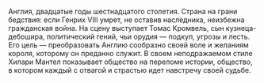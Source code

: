 <!--2025-09-01 16:12:23--><!--pdate:2011-01-15T00:00:00+00:00-->
Англия, двадцатые годы шестнадцатого столетия. Страна на грани бедствия: если Генрих VIII умрет, не оставив наследника, неизбежна гражданская война. На сцену выступает Томас Кромвель, сын кузнеца-дебошира, политический гений, чьи орудия — подкуп, угрозы и лесть. Его цель — преобразовать Англию сообразно своей воле и желаниям короля, которому он преданно служит.
    В своем неподражаемом стиле Хилари Мантел показывает общество на переломе истории, общество, в котором каждый с отвагой и страстью идет навстречу своей судьбе.